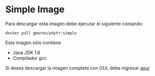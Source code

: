 Simple Image
============

Para descargar esta imagen debe ejecutar el siguiente comando:

```docker pull gmaron/pdytr:simple```

Esta imagen sólo contiene
* Java JDK 1.6
* Compilador gcc 

Si desea descargar la imagen completa con GUI, debe ingresar [aquí](https://hub.docker.com/r/gmaron/pdytr/)

